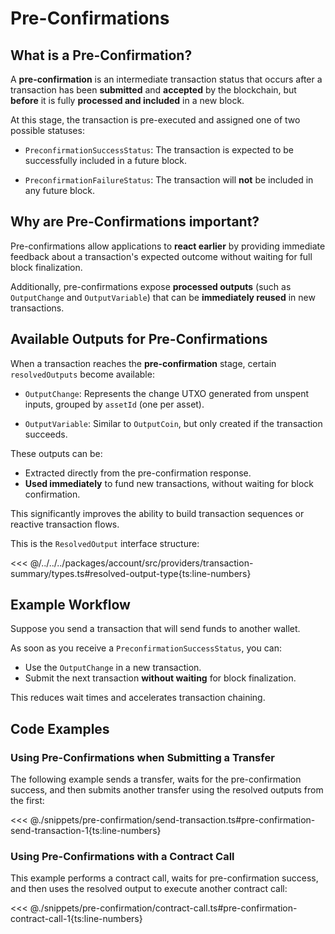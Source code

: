 # Pre-Confirmations

## What is a Pre-Confirmation?

A **pre-confirmation** is an intermediate transaction status that occurs after a transaction has been **submitted** and **accepted** by the blockchain, but **before** it is fully **processed and included** in a new block.

At this stage, the transaction is pre-executed and assigned one of two possible statuses:

- `PreconfirmationSuccessStatus`: The transaction is expected to be successfully included in a future block.

- `PreconfirmationFailureStatus`: The transaction will **not** be included in any future block.

## Why are Pre-Confirmations important?

Pre-confirmations allow applications to **react earlier** by providing immediate feedback about a transaction's expected outcome without waiting for full block finalization.

Additionally, pre-confirmations expose **processed outputs** (such as `OutputChange` and `OutputVariable`) that can be **immediately reused** in new transactions.

## Available Outputs for Pre-Confirmations

When a transaction reaches the **pre-confirmation** stage, certain `resolvedOutputs` become available:

- `OutputChange`: Represents the change UTXO generated from unspent inputs, grouped by `assetId` (one per asset).

- `OutputVariable`: Similar to `OutputCoin`, but only created if the transaction succeeds.

These outputs can be:

- Extracted directly from the pre-confirmation response.
- **Used immediately** to fund new transactions, without waiting for block confirmation.

This significantly improves the ability to build transaction sequences or reactive transaction flows.

This is the `ResolvedOutput` interface structure:

<<< @/../../../packages/account/src/providers/transaction-summary/types.ts#resolved-output-type{ts:line-numbers}

## Example Workflow

Suppose you send a transaction that will send funds to another wallet.

As soon as you receive a `PreconfirmationSuccessStatus`, you can:

- Use the `OutputChange` in a new transaction.
- Submit the next transaction **without waiting** for block finalization.

This reduces wait times and accelerates transaction chaining.

## Code Examples

### Using Pre-Confirmations when Submitting a Transfer

The following example sends a transfer, waits for the pre-confirmation success, and then submits another transfer using the resolved outputs from the first:

<<< @./snippets/pre-confirmation/send-transaction.ts#pre-confirmation-send-transaction-1{ts:line-numbers}

### Using Pre-Confirmations with a Contract Call

This example performs a contract call, waits for pre-confirmation success, and then uses the resolved output to execute another contract call:

<<< @./snippets/pre-confirmation/contract-call.ts#pre-confirmation-contract-call-1{ts:line-numbers}
